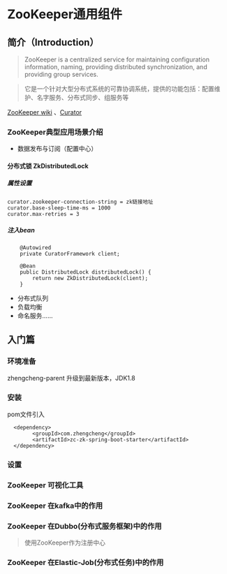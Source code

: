 # ZooKeeper通用组件

## **简介**（Introduction）

> ZooKeeper is a centralized service for maintaining configuration information, naming, providing distributed synchronization, and providing group services.

> 它是一个针对大型分布式系统的可靠协调系统，提供的功能包括：配置维护、名字服务、分布式同步、组服务等

[ZooKeeper wiki](https://cwiki.apache.org/confluence/display/ZooKeeper/Index) 、[Curator](http://curator.apache.org)

### ZooKeeper典型应用场景介绍

- 数据发布与订阅（配置中心）

#### 分布式锁 ZkDistributedLock

##### **属性设置**

```
curator.zookeeper-connection-string = zk链接地址
curator.base-sleep-time-ms = 1000 
curator.max-retries = 3
```

##### 注入bean
```
    @Autowired
    private CuratorFramework client;

    @Bean
    public DistributedLock distributedLock() {
        return new ZkDistributedLock(client);
    }
```

- 分布式队列
- 负载均衡
- 命名服务......


## **入门篇**

### **环境准备**

zhengcheng-parent 升级到最新版本，JDK1.8

### **安装**

pom文件引入

```
  <dependency>
        <groupId>com.zhengcheng</groupId>
        <artifactId>zc-zk-spring-boot-starter</artifactId>
  </dependency>
```

### **设置**


### ZooKeeper 可视化工具

### ZooKeeper 在kafka中的作用

### ZooKeeper 在Dubbo(分布式服务框架)中的作用 

> 使用ZooKeeper作为注册中心


### ZooKeeper 在Elastic-Job(分布式任务)中的作用 